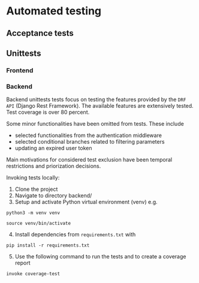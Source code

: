 # Automated testing

## Acceptance tests



## Unittests

### Frontend

### Backend

Backend unittests tests focus on testing the features provided by the `DRF API` (Django Rest Framework). The available features are extensively tested. Test coverage is over 80 percent. 

Some minor functionalities have been omitted from tests. These include
- selected functionalities from the authentication middleware 
- selected conditional branches related to filtering parameters
- updating an expired user token 

Main motivations for considered test exclusion have been temporal restrictions and priorization decisions. 

Invoking tests locally:

1. Clone the project
2. Navigate to directory backend/
3. Setup and activate Python virtual environment (venv) e.g.
```
python3 -m venv venv
```
```
source venv/bin/activate
```
4. Install dependencies from `requirements.txt` with
```shell
pip install -r requirements.txt
```
5. Use the following command to run the tests and to create a coverage report
```shell
invoke coverage-test
```



